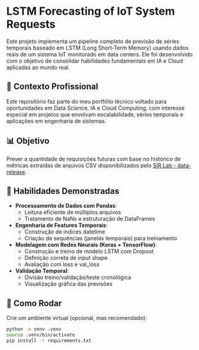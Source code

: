 # LSTM Forecasting of IoT System Requests

Este projeto implementa um pipeline completo de previsão de séries temporais baseado em LSTM (Long Short-Term Memory) usando dados reais de um sistema IoT monitorado em data centers. Ele foi desenvolvido com o objetivo de consolidar habilidades fundamentais em IA e Cloud aplicadas ao mundo real.

## 💼 Contexto Profissional

Este repositório faz parte do meu portfólio técnico voltado para oportunidades em Data Science, IA e Cloud Computing, com interesse especial em projetos que envolvam escalabilidade, séries temporais e aplicações em engenharia de sistemas.

## 📊 Objetivo

Prever a quantidade de requisições futuras com base no histórico de métricas extraídas de arquivos CSV disponibilizados pelo [SIR Lab - data-release](https://github.com/sir-lab/data-release).

## 🧠 Habilidades Demonstradas

- **Processamento de Dados com Pandas**:
  - Leitura eficiente de múltiplos arquivos
  - Tratamento de NaNs e estruturação de DataFrames
- **Engenharia de Features Temporais**:
  - Construção de índices datetime
  - Criação de sequências (janelas temporais) para treinamento
- **Modelagem com Redes Neurais (Keras + TensorFlow)**:
  - Construção e treino de modelo LSTM com Dropout
  - Definição correta de input shape
  - Avaliação com loss e val_loss
- **Validação Temporal**:
  - Divisão treino/validação/teste cronológica
  - Visualização gráfica das previsões

## 🔧 Como Rodar

Crie um ambiente virtual (opcional, mas recomendado):

```bash
python -m venv .venv
source .venv/bin/activate
pip install -r requirements.txt
